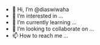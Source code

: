 - 👋 Hi, I’m @diaswiwaha
- 👀 I’m interested in ...
- 🌱 I’m currently learning ...
- 💞️ I’m looking to collaborate on ...
- 📫 How to reach me ...

<!---
diaswiwaha/diaswiwaha is a ✨ special ✨ repository because its `README.md` (this file) appears on your GitHub profile.
You can click the Preview link to take a look at your changes.
--->
